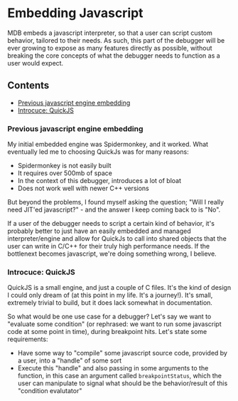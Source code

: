 # Embedding Javascript

MDB embeds a javascript interpreter, so that a user can script custom behavior, tailored to their needs. As such, this part of the debugger will be ever growing
to expose as many features directly as possible, without breaking the core concepts of what the debugger needs to function as a user would expect.

## Contents

- [Previous javascript engine embedding](#previous-javascript-engine-embedding)
- [Introcuce: QuickJS](#introcuce-quickjs)

### Previous javascript engine embedding

My initial embedded engine was Spidermonkey, and it worked. What eventually led me to choosing QuickJs was for many reasons:

- Spidermonkey is not easily built
- It requires over 500mb of space
- In the context of this debugger, introduces a lot of bloat
- Does not work well with newer C++ versions

But beyond the problems, I found myself asking the question;
"Will I really need JIT'ed javascript?" - and the answer I keep coming back to is "No".

If a user of the debugger needs to script a certain kind of behavior, it's probably better to just have an easily embedded and managed interpreter/engine and allow for QuickJs to call into shared objects that the user can write in C/C++ for their truly high performance needs. If the bottlenext becomes javascript, we're doing something wrong, I believe.

### Introcuce: QuickJS

QuickJS is a small engine, and just a couple of C files. It's the kind of design I could only dream of (at this point in my life. It's a journey!). It's small, extremely trivial to build, but it does lack somewhat in documentation.

So what would be one use case for a debugger? Let's say we want to "evaluate some condition" (or rephrased: we want to run some javascript code at some point in time), during breakpoint hits. Let's state some requirements:

- Have some way to "compile" some javascript source code, provided by a user, into a "handle" of some sort
- Execute this "handle" and also passing in some arguments to the function, in this case an argument called `breakpointStatus`, which the user can manipulate to signal what should be the behavior/result of this "condition evalutator"
